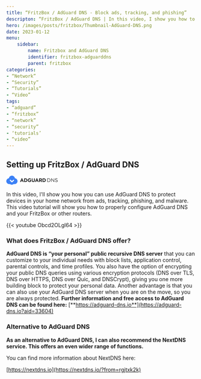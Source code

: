 ```yaml
---
title: “FritzBox / AdGuard DNS - Block ads, tracking, and phishing”
descripton: “FritzBox / AdGuard DNS | In this video, I show you how to run your own public DNS server (AdGuard DNS)”
hero: /images/posts/fritzbox/Thumbnail-AdGuard-DNS.png
date: 2023-01-12
menu:
    sidebar:
        name: Fritzbox and AdGuard DNS
        identifier: fritzbox-adguarddns
        parent: fritzbox
categories:
- “Network”
- “Security” 
- “Tutorials”
- “Video”
tags:
- “adguard”
- “fritzbox”
- “network”
- “security”
- ‘tutorials’
- “video”
---
```

## Setting up FritzBox / AdGuard DNS

[![logo adguard dns](/images/posts/fritzbox/logo_adguard.png)](https://adguard-dns.io/?aid=33604)

In this video, I'll show you how you can use AdGuard DNS to protect devices in your home network from ads, tracking, phishing, and malware.
This video tutorial will show you how to properly configure AdGuard DNS and your FritzBox or other routers.

{{< youtube Obcd2OLgl64 >}}

### What does FritzBox / AdGuard DNS offer?
**AdGuard DNS is “your personal” public recursive DNS server** that you can customize to your individual needs with block lists, application control, parental controls, and time profiles.
You also have the option of encrypting your public DNS queries using various encryption protocols (DNS over TLS, DNS over HTTPS, DNS over Quic, and DNSCrypt), giving you one more building block to protect your personal data.
Another advantage is that you can also use your AdGuard DNS server when you are on the move, so you are always protected.
**Further information and free access to AdGuard DNS can be found here:**
[**https://adguard-dns.io**](https://adguard-dns.io?aid=33604)
### Alternative to AdGuard DNS
**As an alternative to AdGuard DNS, I can also recommend the NextDNS service. This offers an even wider range of functions.**

You can find more information about NextDNS here:

[https://nextdns.io](https://nextdns.io/?from=rgjtxk2k)
